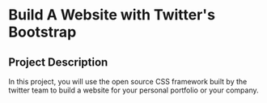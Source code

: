# Build A Website with Twitter's Bootstrap


## Project Description

In this project, you will use the open source CSS framework built by the twitter team to build a website for your personal portfolio or your company.